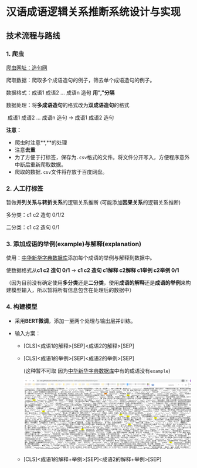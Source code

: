 # 汉语成语逻辑关系推断系统设计与实现

## 技术流程与路线

### 1. 爬虫

[爬虫网址：造句网](https://zaojv.com/wordcy.html)

爬取数据：爬取多个成语造句的例子，筛去单个成语造句的例子。

数据格式：成语1	成语2	...	成语n	造句 **用","分隔**

数据处理：将**多成语造句**的格式改为**双成语造句**的格式

​						成语1	成语2	...	成语n	造句 -> 成语1	成语2	造句

**注意：**

* 爬虫时注意**,**的处理
* 注意**去重**
* 为了方便于打标签，保存为`.csv`格式的文件。将文件分开写入，方便程序意外中断后重新爬取数据。
* 爬取的数据`.csv`文件将存放于百度网盘。

### 2. 人工打标签

暂做**并列关系**与**转折关系**的逻辑关系推断 (可能添加**因果关系**的逻辑关系推断)

多分类：c1	c2	造句	0/1/2

二分类：c1	c2	造句	0/1

### 3. 添加成语的举例(example)与解释(explanation)

使用：[中华新华字典数据库](https://github.com/pwxcoo/chinese-xinhua)添加每个成语的举例与解释到数据中。

使数据格式从**c1	c2	造句	0/1** -> **c1	c2	造句	c1解释	c2解释	c1举例	c2举例	0/1**

（因为目前没有确定使用**多分类**还是**二分类**，使用**成语的解释**还是**成语的举例**来构建模型输入，所以暂将所有信息包含在处理后的数据中）

### 4. 构建模型

* 采用**BERT微调**，添加一至两个处理与输出层并训练。

* 输入方案：

  * [CLS]<成语1的解释>[SEP]<成语2的解释>[SEP]

  * [CLS]<成语1的举例>[SEP]<成语2的举例>[SEP]  

    (这种暂不可取 因为[中华新华字典数据库](https://github.com/pwxcoo/chinese-xinhua)中有的成语没有`example`)

    ![数据问题](./img/README-1.png)

  * [CLS]<成语1的解释+举例>[SEP]<成语2的解释+举例>[SEP]

